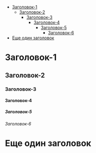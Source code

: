 <!-- TOC -->
* <a href="#заголовок-1">Заголовок-1</a>
  * <a href="#заголовок-2">Заголовок-2</a>
    * <a href="#заголовок-3">Заголовок-3</a>
      * <a href="#заголовок-4">Заголовок-4</a>
        * <a href="#заголовок-5">Заголовок-5</a>
          * <a href="#заголовок-6">Заголовок-6</a>
* <a href="#еще-один-заголовок">Еще один заголовок</a>

<!-- TOC END -->

<!-- TOC ELEMENT -->
<a name="заголовок-1"></a>
# Заголовок-1

<!-- TOC ELEMENT -->
<a name="заголовок-2"></a>
## Заголовок-2

<!-- TOC ELEMENT -->
<a name="заголовок-3"></a>
### Заголовок-3

<!-- TOC ELEMENT -->
<a name="заголовок-4"></a>
#### Заголовок-4

<!-- TOC ELEMENT -->
<a name="заголовок-5"></a>
##### Заголовок-5

<!-- TOC ELEMENT -->
<a name="заголовок-6"></a>
###### Заголовок-6

<!-- TOC ELEMENT -->
<a name="еще-один-заголовок"></a>
# Еще один заголовок
